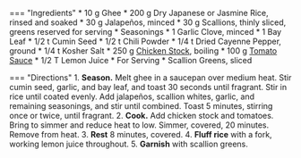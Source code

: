 === "Ingredients"
    * 10 g Ghee
    * 200 g Dry Japanese or Jasmine Rice, rinsed and soaked
    * 30 g Jalapeños, minced
    * 30 g Scallions, thinly sliced, greens reserved for serving
    * Seasonings
        * 1 Garlic Clove, minced
        * 1 Bay Leaf
        * 1/2 t Cumin Seed
        * 1/2 t Chili Powder
        * 1/4 t Dried Cayenne Pepper, ground
        * 1/4 t Kosher Salt
    * 250 g [Chicken Stock](../../soups/stocks/meat-stock.md), boiling
    * 100 g [Tomato Sauce](../../sauces/tomato-sauce/tomato-sauce.md)
    * 1/2 T Lemon Juice
    * For Serving
        * Scallion Greens, sliced

=== "Directions"
    1. **Season.** Melt ghee in a saucepan over medium heat. Stir cumin seed, garlic, and bay leaf, and toast 30 seconds until fragrant. Stir in rice until coated evenly. Add jalapeños, scallion whites, garlic, and remaining seasonings, and stir until combined. Toast 5 minutes, stirring once or twice, until fragrant.
    2. **Cook.** Add chicken stock and tomatoes. Bring to simmer and reduce heat to low. Simmer, covered, 20 minutes. Remove from heat.
    3. **Rest** 8 minutes, covered.
    4. **Fluff rice** with a fork, working lemon juice throughout.
    5. **Garnish** with scallion greens.

[^1]:
    Mitzewich, John. ["Side Dish Stagnation? Spicy Tomato Rice to the Rescue!"](https://foodwishes.blogspot.com/2009/02/side-dish-stagnation-spicy-tomato-rice.html) *Food Wishes.* 6 February 2009.
